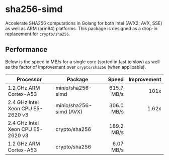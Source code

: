 # sha256-simd

Accelerate SHA256 computations in Golang for both Intel (AVX2, AVX, SSE) as well as ARM (arm64) platforms. This package is designed as a drop-in replacement for `crypto/sha256`.

## Performance

Below is the speed in MB/s for a single core (sorted in fast to slow) as well as the factor of improvement over `crypto/sha256` (when applicable).

| Processor                         | Package                 |       Speed | Improvement |
| --------------------------------- | ----------------------- | -----------:| -----------:|
| 1.2 GHz ARM Cortex-A53            | minio/sha256-simd       |  615.7 MB/s |        101x |
| 2.4 GHz Intel Xeon CPU E5-2620 v3 | minio/sha256-simd (AVX) |  306.0 MB/s |       1.62x |
| 2.4 GHz Intel Xeon CPU E5-2620 v3 | crypto/sha256           |  189.2 MB/s |             |
| 1.2 GHz ARM Cortex-A53            | crypto/sha256           |   6.07 MB/s |             |
